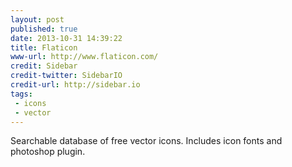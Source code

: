 ```yaml
---
layout: post
published: true
date: 2013-10-31 14:39:22
title: Flaticon
www-url: http://www.flaticon.com/
credit: Sidebar
credit-twitter: SidebarIO
credit-url: http://sidebar.io
tags: 
 - icons
 - vector
---
```


Searchable database of free vector icons. Includes icon fonts and photoshop plugin.